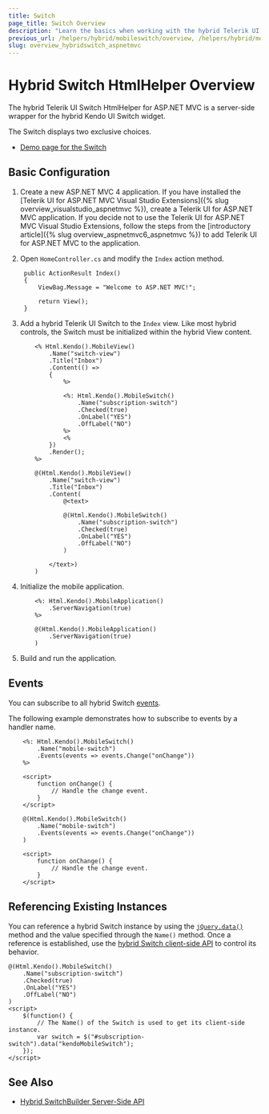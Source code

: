 ```yaml
---
title: Switch
page_title: Switch Overview
description: "Learn the basics when working with the hybrid Telerik UI Switch HtmlHelper for ASP.NET MVC."
previous_url: /helpers/hybrid/mobileswitch/overview, /helpers/hybrid/mobileswitch
slug: overview_hybridswitch_aspnetmvc
---
```


# Hybrid Switch HtmlHelper Overview

The hybrid Telerik UI Switch HtmlHelper for ASP.NET MVC is a server-side wrapper for the hybrid Kendo UI Switch widget.

The Switch displays two exclusive choices.

* [Demo page for the Switch](http://demos.telerik.com/kendo-ui/m/index#switch/mobile)

## Basic Configuration

1. Create a new ASP.NET MVC 4 application. If you have installed the [Telerik UI for ASP.NET MVC Visual Studio Extensions]({% slug overview_visualstudio_aspnetmvc %}), create a Telerik UI for ASP.NET MVC application. If you decide not to use the Telerik UI for ASP.NET MVC Visual Studio Extensions, follow the steps from the [introductory article]({% slug overview_aspnetmvc6_aspnetmvc %}) to add Telerik UI for ASP.NET MVC to the application.
1. Open `HomeController.cs` and modify the `Index` action method.

        public ActionResult Index()
        {
            ViewBag.Message = "Welcome to ASP.NET MVC!";

            return View();
        }

1. Add a hybrid Telerik UI Switch to the `Index` view. Like most hybrid controls, the Switch must be initialized within the hybrid View content.

    ```ASPX
        <% Html.Kendo().MobileView()
            .Name("switch-view")
            .Title("Inbox")
            .Content(() =>
            {
                %>

                <%: Html.Kendo().MobileSwitch()
                    .Name("subscription-switch")
                    .Checked(true)
                    .OnLabel("YES")
                    .OffLabel("NO")
                %>
                <%
            })
            .Render();
        %>
    ```
    ```Razor
        @(Html.Kendo().MobileView()
            .Name("switch-view")
            .Title("Inbox")
            .Content(
                @<text>

                @(Html.Kendo().MobileSwitch()
                    .Name("subscription-switch")
                    .Checked(true)
                    .OnLabel("YES")
                    .OffLabel("NO")
                )

            </text>)
        )
    ```

1. Initialize the mobile application.

    ```ASPX
        <%: Html.Kendo().MobileApplication()
            .ServerNavigation(true)
        %>
    ```
    ```Razor
        @(Html.Kendo().MobileApplication()
            .ServerNavigation(true)
        )
    ```

1. Build and run the application.

## Events

You can subscribe to all hybrid Switch [events](https://docs.telerik.com/kendo-ui/api/javascript/mobile/ui/switch#events).

The following example demonstrates how to subscribe to events by a handler name.

```ASPX
    <%: Html.Kendo().MobileSwitch()
        .Name("mobile-switch")
        .Events(events => events.Change("onChange"))
    %>

    <script>
        function onChange() {
            // Handle the change event.
        }
    </script>
```
```Razor
    @(Html.Kendo().MobileSwitch()
        .Name("mobile-switch")
        .Events(events => events.Change("onChange"))
    )

    <script>
        function onChange() {
            // Handle the change event.
        }
    </script>
```

## Referencing Existing Instances

You can reference a hybrid Switch instance by using the [`jQuery.data()`](http://api.jquery.com/jQuery.data/) method and the value specified through the `Name()` method. Once a reference is established, use the [hybrid Switch client-side API](https://docs.telerik.com/kendo-ui/api/javascript/mobile/ui/switch#methods) to control its behavior.

    @(Html.Kendo().MobileSwitch()
        .Name("subscription-switch")
        .Checked(true)
        .OnLabel("YES")
        .OffLabel("NO")
    )
    <script>
        $(function() {
            // The Name() of the Switch is used to get its client-side instance.
            var switch = $("#subscription-switch").data("kendoMobileSwitch");
        });
    </script>

## See Also

* [Hybrid SwitchBuilder Server-Side API](http://docs.telerik.com/aspnet-mvc/api/Kendo.Mvc.UI.Fluent/MobileSwitchBuilder)
